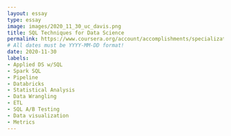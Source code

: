 ```yaml
---
layout: essay
type: essay
image: images/2020_11_30_uc_davis.png
title: SQL Techniques for Data Science
permalink: https://www.coursera.org/account/accomplishments/specialization/4B6H9WNWJUH3
# All dates must be YYYY-MM-DD format!
date: 2020-11-30
labels:
- Applied DS w/SQL
- Spark SQL
- Pipeline
- Databricks
- Statistical Analysis
- Data Wrangling
- ETL
- SQL A/B Testing 
- Data visualization
- Metrics
---
```

